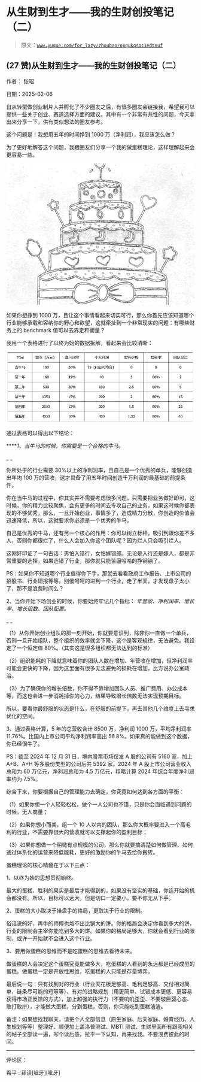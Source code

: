 # 从生财到生才——我的生财创投笔记（二）

> 原文：[`www.yuque.com/for_lazy/zhoubao/opqukqsoc1edtnuf`](https://www.yuque.com/for_lazy/zhoubao/opqukqsoc1edtnuf)

## (27 赞)从生财到生才——我的生财创投笔记（二）

作者： 张昭

日期：2025-02-06

自从转型做创业制片人并孵化了不少圈友之后，有很多圈友会链接我，希望我可以提供一些关于创业、赛道选择方面的建议。其中有一个非常有共性的问题，今天拿出来分享一下，供有类似想法的圈友参考。

这个问题是：我想用五年的时间挣到 1000 万（净利润），我应该怎么做？

为了更好地解答这个问题，我跟圈友们分享一个我的做蛋糕理论，这样理解起来会更容易一些。

![](img/ef226a90a05cf1d154373db216c551c8.png "None")

如果你想挣到 1000 万，且让这个事情看起来切实可行，那么你首先应该知道哪个行业能够承载和容纳你的野心和欲望，这就牵扯到一个非常现实的问题：有哪些财务上的 benchmark 值可以去界定和衡量？

我用一个表格进行了以终为始的数据拆解，看起来会比较清晰：

![](img/1a0e0128c452ec3014d0c917a113d50f.png "None")

通过表格可以得出以下结论：

*****1、当牛马的时候，你需要是一个合格的牛马。*

_  _

你所处于的行业需要 30%以上的净利润率，且自己是一个优秀的单兵，能够创造出年均 100 万的营收，这才具备了用五年时间创造千万利润的最基础的前提条件。

你在当牛马的过程中，你其实并不需要考虑很多问题，只需要把业务做好即可，这时候，你的精力比较聚焦，会有更多的时间去专攻自己的业务，如果这时候你都表现的不够优秀，那么，一旦开始创业，事情多了，造成精力分散，你创造的价值会迅速降低，所以，这就要求你必须是一个优秀的牛马。

自己是优秀的牛马，还有另一个核心的作用：你可以树立标杆，吸引到跟你差不多人，否则你都很烂了，什么人会加入你这个团队呢？因为烂人只会吸引烂人。

这刚好印证了一句古话：男怕入错行，女怕嫁错郎。无论是入行还是嫁人，都是非常重要的选择，如果选错了行业，那你就只能苦逼哈哈的挣钢镚了。

PS：如果你不知道哪个行业值得你下手，那就去看看政府工作报告、上市公司的招股书、行业研报等等。别傻呵呵的进到一个行业，走了半天，才发现盘子太小了，那不是浪费时间么？

2、当你开始下场创业的时候，你要始终牢记几个指标： *年营收、净利润率、增长率、增长倍数、团队配置。*

_  _

（1）从你开始创业组队的那一刻开始，你就要意识到，除非你一直做一个单兵，否则一旦开始组队，整个组织的效率就会下降，这个是客观规律，无法避免。我设定了一个恒定值 80%。（其实这是很多组织都无法达到的标准）

（2）组织能耗的下降就意味着你的团队人数在增加、年营收在增加，但净利润率可能会更快的下降，因为这里面有很多无法避免的损耗在增加，比方说办公室政治。

（3）为了确保你的增长倍数，你不得不靠增加团队人员、推广费用、办公成本等，而这也会进一步消耗掉你的心力，结果导致增长倍数无法实现预期目标。

所以，要看你最舒服的状态是什么，在舒服的前提下，再去其他几个维度上去寻求优化的空间。

3、通过表格计算，5 年的总营收合计 8500 万，净利润 1000 万，平均净利润率 11.76%。比国内上市公司平均净利润率高出 56.8%。如果真的能做到这个数据，你已经很牛了。

PS：截至 2024 年 12 月 31 日，境内股票市场仅发 A 股的公司有 5160 家，加上 A+B、A+H 等多股份类型的公司后共 5392 家。2024 年 A 股上市公司营业收入总和为 60 万亿元，净利润总和为 4.5 万亿元，粗略计算 2024 年综合年度净利润率约为 7.5%。

综合下来，你要根据自己的管理能力去确定，你究竟如何达到各方面的平衡：

（1）如果你想一个人轻轻松松，做个一人公司也不错，只是你会面临遇到问题的时候，无人商量；

（2）如果你想小而美，组一个 10 人以内的团队，那么你大概率要进入一个高毛利的行业，不需要靠很大的营收就可以支撑起你的盈利目标；

（3）如果你想做一个稍微有点规模的公司，那么你就要搞清楚如何做管理、如何通过体系化的运营来降低能耗，更好的激励你的牛马去给你搬砖。

蛋糕理论的核心精髓在于以下三点：

1、以终为始的思想贯彻始终。

最大的蛋糕、胜利的果实是最后才能得到的，如果没有坚实的基础，你连开始的机会都没有。所以，目标可以远大，但是切口一定要小，要不你无从下手。

2、蛋糕的大小取决于操盘手的格局，更取决于行业的限制。

俗话说的好，再牛的师傅也烙不出比锅大的饼。你的格局会决定你看到多大的饼，行业的限制会主宰你能吃到多大的饼。如果你的格局足够大，你就会看到行业的限制，或许一开始就不会进入这个行业。

3、要用做蛋糕的思维而不是吃蛋糕的思维去看待未来。

做蛋糕的人会决定这个蛋糕究竟能做多大，吃蛋糕的人看到的永远都是已经成型的蛋糕。做蛋糕一定是开放性思维，吃蛋糕的人只能是存量博弈。

最后说一句：只有找到对的行业（行业天花板足够高、毛利足够高、交付相对简单、链条尽可能的短等等）、有对的战略规划（用更简单、试错成本更低、更容易获得市场正反馈的方式），加上超强的执行力（不要叽叽歪歪、不要玻巨婴心态、敢打敢拼），才能做大蛋糕，分到蛋糕，否则，你只能吃到蛋糕渣渣。

备注：如果想找我聊天，请把个人全部信息（原生家庭、后天家庭、婚育经历、人生规划等等）整理好、顺便加上盖洛普测试、MBTI 测试、生财里面所有跟我相关的帖子全部读一遍，写个读后感，拉平一下认知，再来找我。不要浪费彼此的时间。

* * *

评论区：

希平 : 拜读[呲牙][呲牙]